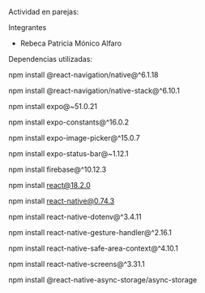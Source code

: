 ﻿Actividad en parejas:

Integrantes

- Rebeca Patricia Mónico Alfaro


Dependencias utilizadas:


npm install @react-navigation/native@^6.1.18

npm install @react-navigation/native-stack@^6.10.1

npm install expo@~51.0.21

npm install expo-constants@^16.0.2

npm install expo-image-picker@^15.0.7

npm install expo-status-bar@~1.12.1

npm install firebase@^10.12.3

npm install react@18.2.0

npm install react-native@0.74.3

npm install react-native-dotenv@^3.4.11

npm install react-native-gesture-handler@^2.16.1

npm install react-native-safe-area-context@^4.10.1

npm install react-native-screens@^3.31.1

npm install @react-native-async-storage/async-storage 

